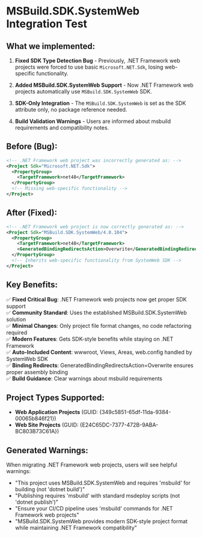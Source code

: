 # MSBuild.SDK.SystemWeb Integration Test

## What we implemented:

1. **Fixed SDK Type Detection Bug** - Previously, .NET Framework web projects were forced to use basic `Microsoft.NET.Sdk`, losing web-specific functionality.

2. **Added MSBuild.SDK.SystemWeb Support** - Now .NET Framework web projects automatically use `MSBuild.SDK.SystemWeb` SDK.

3. **SDK-Only Integration** - The `MSBuild.SDK.SystemWeb` is set as the SDK attribute only, no package reference needed.

4. **Build Validation Warnings** - Users are informed about msbuild requirements and compatibility notes.

## Before (Bug):
```xml
<!-- .NET Framework web project was incorrectly generated as: -->
<Project Sdk="Microsoft.NET.Sdk">
  <PropertyGroup>
    <TargetFramework>net48</TargetFramework>
  </PropertyGroup>
  <!-- Missing web-specific functionality -->
</Project>
```

## After (Fixed):
```xml
<!-- .NET Framework web project is now correctly generated as: -->
<Project Sdk="MSBuild.SDK.SystemWeb/4.0.104">
  <PropertyGroup>
    <TargetFramework>net48</TargetFramework>
    <GeneratedBindingRedirectsAction>Overwrite</GeneratedBindingRedirectsAction>
  </PropertyGroup>
  <!-- Inherits web-specific functionality from SystemWeb SDK -->
</Project>
```

## Key Benefits:

✅ **Fixed Critical Bug**: .NET Framework web projects now get proper SDK support  
✅ **Community Standard**: Uses the established MSBuild.SDK.SystemWeb solution  
✅ **Minimal Changes**: Only project file format changes, no code refactoring required  
✅ **Modern Features**: Gets SDK-style benefits while staying on .NET Framework  
✅ **Auto-Included Content**: wwwroot, Views, Areas, web.config handled by SystemWeb SDK  
✅ **Binding Redirects**: GeneratedBindingRedirectsAction=Overwrite ensures proper assembly binding  
✅ **Build Guidance**: Clear warnings about msbuild requirements  

## Project Types Supported:

- **Web Application Projects** (GUID: {349c5851-65df-11da-9384-00065b846f21})
- **Web Site Projects** (GUID: {E24C65DC-7377-472B-9ABA-BC803B73C61A})

## Generated Warnings:

When migrating .NET Framework web projects, users will see helpful warnings:
- "This project uses MSBuild.SDK.SystemWeb and requires 'msbuild' for building (not 'dotnet build')"
- "Publishing requires 'msbuild' with standard msdeploy scripts (not 'dotnet publish')"
- "Ensure your CI/CD pipeline uses 'msbuild' commands for .NET Framework web projects"
- "MSBuild.SDK.SystemWeb provides modern SDK-style project format while maintaining .NET Framework compatibility"